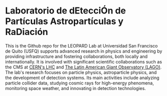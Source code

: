 # Laboratorio de dEtecciÓn de Partículas Astropartículas y RaDiación  

This is the Github repo for the LEOPARD Lab at Universidad San Francisco de Quito (USFQ) supports advanced research 
in physics and engineering by providing infrastructure and fostering collaborations, both locally and internationally. 
It is involved with significant scientific collaborations such as the CMS at 
[CERN's LHC](https://home.cern/science/accelerators/large-hadron-collider) and [The Latin American Giant 
Observatory (LAGO)](http://lagoproject.net/index.html). The lab's research focuses on particle physics, astroparticle 
physics, and the development of detection systems. Its main activities include analyzing particle collider data, 
studying cosmic rays for high-energy phenomena, monitoring space weather, and innovating in detection technologies.



<!--

**Here are some ideas to get you started:**

🙋‍♀️ A short introduction - what is your organization all about?
🌈 Contribution guidelines - how can the community get involved?
👩‍💻 Useful resources - where can the community find your docs? Is there anything else the community should know?
🍿 Fun facts - what does your team eat for breakfast?
🧙 Remember, you can do mighty things with the power of [Markdown](https://docs.github.com/github/writing-on-github/getting-started-with-writing-and-formatting-on-github/basic-writing-and-formatting-syntax)
-->
